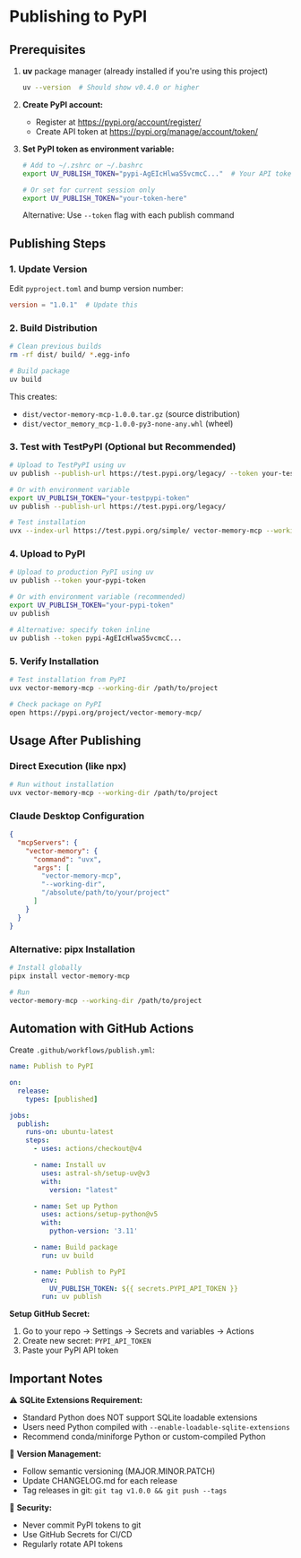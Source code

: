 # Publishing to PyPI

## Prerequisites

1. **uv** package manager (already installed if you're using this project)
   ```bash
   uv --version  # Should show v0.4.0 or higher
   ```

2. **Create PyPI account:**
   - Register at https://pypi.org/account/register/
   - Create API token at https://pypi.org/manage/account/token/

3. **Set PyPI token as environment variable:**
   ```bash
   # Add to ~/.zshrc or ~/.bashrc
   export UV_PUBLISH_TOKEN="pypi-AgEIcHlwaS5vcmcC..."  # Your API token

   # Or set for current session only
   export UV_PUBLISH_TOKEN="your-token-here"
   ```

   Alternative: Use `--token` flag with each publish command

## Publishing Steps

### 1. Update Version
Edit `pyproject.toml` and bump version number:
```toml
version = "1.0.1"  # Update this
```

### 2. Build Distribution
```bash
# Clean previous builds
rm -rf dist/ build/ *.egg-info

# Build package
uv build
```

This creates:
- `dist/vector-memory-mcp-1.0.0.tar.gz` (source distribution)
- `dist/vector_memory_mcp-1.0.0-py3-none-any.whl` (wheel)

### 3. Test with TestPyPI (Optional but Recommended)

```bash
# Upload to TestPyPI using uv
uv publish --publish-url https://test.pypi.org/legacy/ --token your-testpypi-token

# Or with environment variable
export UV_PUBLISH_TOKEN="your-testpypi-token"
uv publish --publish-url https://test.pypi.org/legacy/

# Test installation
uvx --index-url https://test.pypi.org/simple/ vector-memory-mcp --working-dir .
```

### 4. Upload to PyPI

```bash
# Upload to production PyPI using uv
uv publish --token your-pypi-token

# Or with environment variable (recommended)
export UV_PUBLISH_TOKEN="your-pypi-token"
uv publish

# Alternative: specify token inline
uv publish --token pypi-AgEIcHlwaS5vcmcC...
```

### 5. Verify Installation

```bash
# Test installation from PyPI
uvx vector-memory-mcp --working-dir /path/to/project

# Check package on PyPI
open https://pypi.org/project/vector-memory-mcp/
```

## Usage After Publishing

### Direct Execution (like npx)
```bash
# Run without installation
uvx vector-memory-mcp --working-dir /path/to/project
```

### Claude Desktop Configuration
```json
{
  "mcpServers": {
    "vector-memory": {
      "command": "uvx",
      "args": [
        "vector-memory-mcp",
        "--working-dir",
        "/absolute/path/to/your/project"
      ]
    }
  }
}
```

### Alternative: pipx Installation
```bash
# Install globally
pipx install vector-memory-mcp

# Run
vector-memory-mcp --working-dir /path/to/project
```

## Automation with GitHub Actions

Create `.github/workflows/publish.yml`:

```yaml
name: Publish to PyPI

on:
  release:
    types: [published]

jobs:
  publish:
    runs-on: ubuntu-latest
    steps:
      - uses: actions/checkout@v4

      - name: Install uv
        uses: astral-sh/setup-uv@v3
        with:
          version: "latest"

      - name: Set up Python
        uses: actions/setup-python@v5
        with:
          python-version: '3.11'

      - name: Build package
        run: uv build

      - name: Publish to PyPI
        env:
          UV_PUBLISH_TOKEN: ${{ secrets.PYPI_API_TOKEN }}
        run: uv publish
```

**Setup GitHub Secret:**
1. Go to your repo → Settings → Secrets and variables → Actions
2. Create new secret: `PYPI_API_TOKEN`
3. Paste your PyPI API token

## Important Notes

⚠️ **SQLite Extensions Requirement:**
- Standard Python does NOT support SQLite loadable extensions
- Users need Python compiled with `--enable-loadable-sqlite-extensions`
- Recommend conda/miniforge Python or custom-compiled Python

📝 **Version Management:**
- Follow semantic versioning (MAJOR.MINOR.PATCH)
- Update CHANGELOG.md for each release
- Tag releases in git: `git tag v1.0.0 && git push --tags`

🔐 **Security:**
- Never commit PyPI tokens to git
- Use GitHub Secrets for CI/CD
- Regularly rotate API tokens
